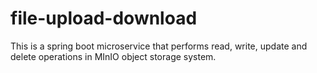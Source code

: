 # file-upload-download
This is a spring boot microservice that performs read, write, update and delete operations in MInIO object storage system.
